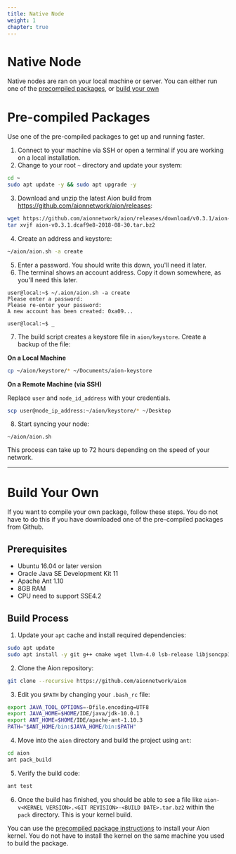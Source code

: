 ```yaml
---
title: Native Node
weight: 1
chapter: true
---
```


# Native Node

Native nodes are ran on your local machine or server. You can either run one of the [precompiled packages](#section-precompiled-packages), or [build your own](#section-build-your-own)

# Pre-compiled Packages

Use one of the pre-compiled packages to get up and running faster.

1. Connect to your machine via SSH or open a terminal if you are working on a local installation.
2. Change to your root `~` directory and update your system: 

```bash
cd ~
sudo apt update -y && sudo apt upgrade -y
```

3. Download and unzip the latest Aion build from https://github.com/aionnetwork/aion/releases: 

```bash
wget https://github.com/aionnetwork/aion/releases/download/v0.3.1/aion-v0.3.1.dcaf9e8-2018-08-30.tar.bz2
tar xvjf aion-v0.3.1.dcaf9e8-2018-08-30.tar.bz2
```

4. Create an address and keystore:

```bash
~/aion/aion.sh -a create
```

5. Enter a password. You should write this down, you'll need it later.
6. The terminal shows an account address. Copy it down somewhere, as you'll need this later.

```
user@local:~$ ~/.aion/aion.sh -a create
Please enter a password:
Please re-enter your password:
A new account has been created: 0xa09...

user@local:~$ _
```

7. The build script creates a keystore file in `aion/keystore`. Create a backup of the file:

**On a Local Machine**

```bash
cp ~/aion/keystore/* ~/Documents/aion-keystore 
```

**On a Remote Machine (via SSH)**

Replace `user` and `node_id_address` with your credentials.

```bash
scp user@node_ip_address:~/aion/keystore/* ~/Desktop
```

8. Start syncing your node:

```
~/aion/aion.sh
```

This process can take up to 72 hours depending on the speed of your network.

---

# Build Your Own

If you want to compile your own package, follow these steps. You do not have to do this if you have downloaded one of the pre-compiled packages from Github.

## Prerequisites

- Ubuntu 16.04 or later version
- Oracle Java SE Development Kit 11
- Apache Ant 1.10
- 8GB RAM
- CPU need to support SSE4.2

## Build Process

1. Update your `apt` cache and install required dependencies:

```bash
sudo apt update
sudo apt install -y git g++ cmake wget llvm-4.0 lsb-release libjsoncpp1 libjsoncpp-dev libboost1.58-all-dev libzmq5 libstdc++6 libgcc1 libpgm-5.2-0
```

2. Clone the Aion repository:

```bash
git clone --recursive https://github.com/aionnetwork/aion 
```

3. Edit you `$PATH` by changing your `.bash_rc` file:

```bash
export JAVA_TOOL_OPTIONS=-Dfile.encoding=UTF8
export JAVA_HOME=$HOME/IDE/java/jdk-10.0.1
export ANT_HOME=$HOME/IDE/apache-ant-1.10.3
PATH="$ANT_HOME/bin:$JAVA_HOME/bin:$PATH"
```

4. Move into the `aion` directory and build the project using `ant`:

```bash
cd aion
ant pack_build
```

5. Verify the build code:

```bash
ant test
```

6. Once the build has finished, you should be able to see a file like `aion-v<KERNEL VERSION>.<GIT REVISION>-<BUILD DATE>.tar.bz2` within the `pack` directory. This is your kernel build. 

You can use the [precompiled package instructions](#section-precompiled-packages) to install your Aion kernel. You do not have to install the kernel on the same machine you used to build the package.